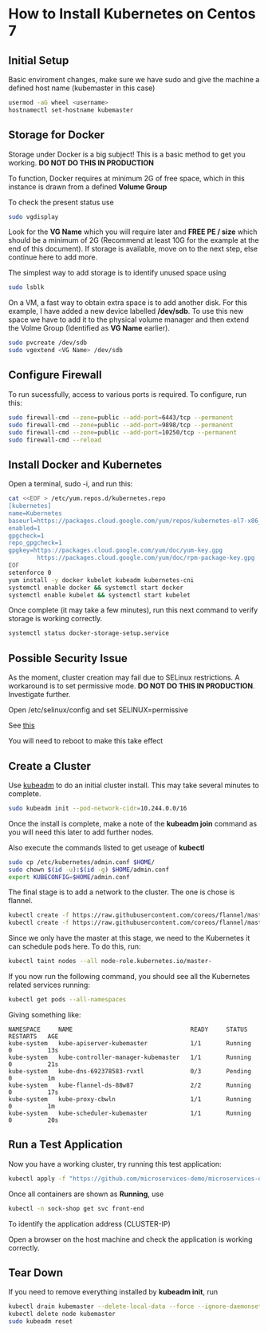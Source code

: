 # How to Install Kubernetes on Centos 7

## Initial Setup

Basic enviroment changes, make sure we have sudo and give the machine a defined host name (kubemaster in this case)

```bash
usermod -aG wheel <username>
hostnamectl set-hostname kubemaster
```

## Storage for Docker

Storage under Docker is a big subject!  This is a basic method to get you working. **DO NOT DO THIS IN PRODUCTION**

To function, Docker requires at minimum 2G of free space, which in this instance is drawn from a defined **Volume Group**

To check the present status use
```bash
sudo vgdisplay
```
Look for the **VG Name** which you will require later and **FREE PE / size** which should be a minimum of 2G (Recommend at least 10G for the example at the end of this document). 
If storage is available, move on to the next step, else continue here to add more.

The simplest way to add storage is to identify unused space using
```bash
sudo lsblk
```
On a VM, a fast way to obtain extra space is to add another disk. For this example, I have added a new device labelled **/dev/sdb**. To use
this new space we have to add it to the physical volume manager and then extend the Volme Group (Identified as **VG Name** earlier).
```bash
sudo pvcreate /dev/sdb
sudo vgextend <VG Name> /dev/sdb

```
## Configure Firewall

To run sucessfully, access to various ports is required. To configure, run this:
```bash
sudo firewall-cmd --zone=public --add-port=6443/tcp --permanent
sudo firewall-cmd --zone=public --add-port=9898/tcp --permanent
sudo firewall-cmd --zone=public --add-port=10250/tcp --permanent
sudo firewall-cmd --reload

```

## Install Docker and Kubernetes

Open a terminal, sudo -i, and run this:
```bash
cat <<EOF > /etc/yum.repos.d/kubernetes.repo
[kubernetes]
name=Kubernetes
baseurl=https://packages.cloud.google.com/yum/repos/kubernetes-el7-x86_64
enabled=1
gpgcheck=1
repo_gpgcheck=1
gpgkey=https://packages.cloud.google.com/yum/doc/yum-key.gpg
        https://packages.cloud.google.com/yum/doc/rpm-package-key.gpg
EOF
setenforce 0
yum install -y docker kubelet kubeadm kubernetes-cni
systemctl enable docker && systemctl start docker
systemctl enable kubelet && systemctl start kubelet
```
Once complete (it may take a few minutes), run this next command to verify storage is working correctly.
```bash
systemctl status docker-storage-setup.service
```

## Possible Security Issue

As the moment, cluster creation may fail due to SELinux restrictions.  A workaround is to set permissive mode.  **DO NOT DO THIS IN PRODUCTION**. Investigate further.

Open /etc/selinux/config and set SELINUX=permissive

See [this](https://access.redhat.com/documentation/en-US/Red_Hat_Enterprise_Linux/6/html/Security-Enhanced_Linux/sect-Security-Enhanced_Linux-Enabling_and_Disabling_SELinux-Disabling_SELinux.html)

You will need to reboot to make this take effect

## Create a Cluster

Use [kubeadm](https://kubernetes.io/docs/setup/independent/create-cluster-kubeadm/) to do an initial cluster install. This may take several minutes to complete.
```bash
sudo kubeadm init --pod-network-cidr=10.244.0.0/16
```
Once the install is complete, make a note of the **kubeadm join** command as you will need this later to add further nodes.

Also execute the commands listed to get useage of **kubectl**
```bash
sudo cp /etc/kubernetes/admin.conf $HOME/
sudo chown $(id -u):$(id -g) $HOME/admin.conf
export KUBECONFIG=$HOME/admin.conf
```
The final stage is to add a network to the cluster.  The one is chose is flannel.
```bash
kubectl create -f https://raw.githubusercontent.com/coreos/flannel/master/Documentation/kube-flannel-rbac.yml
kubectl create -f https://raw.githubusercontent.com/coreos/flannel/master/Documentation/kube-flannel.yml
```
Since we only have the master at this stage, we need to the Kubernetes it can schedule pods here.  To do this, run:
```bash
kubectl taint nodes --all node-role.kubernetes.io/master-
```
If you now run the following command, you should see all the Kubernetes related services running:
```bash
kubectl get pods --all-namespaces
```
Giving something like:
```
NAMESPACE     NAME                                 READY     STATUS    RESTARTS   AGE
kube-system   kube-apiserver-kubemaster            1/1       Running   0          13s
kube-system   kube-controller-manager-kubemaster   1/1       Running   0          21s
kube-system   kube-dns-692378583-rvxtl             0/3       Pending   0          1m
kube-system   kube-flannel-ds-88w87                2/2       Running   0          17s
kube-system   kube-proxy-cbwln                     1/1       Running   0          1m
kube-system   kube-scheduler-kubemaster            1/1       Running   0          20s

```

## Run a Test Application

Now you have a working cluster, try running this test application:

```bash
kubectl apply -f "https://github.com/microservices-demo/microservices-demo/blob/master/deploy/kubernetes/complete-demo.yaml?raw=true"
```

Once all containers are shown as **Running**, use
```bash
kubectl -n sock-shop get svc front-end
```
To identify the application address (CLUSTER-IP)


Open a browser on the host machine and check the application is working correctly.


## Tear Down

If you need to remove everything installed by **kubeadm init**, run
```bash
kubectl drain kubemaster --delete-local-data --force --ignore-daemonsets
kubectl delete node kubemaster
sudo kubeadm reset
```







